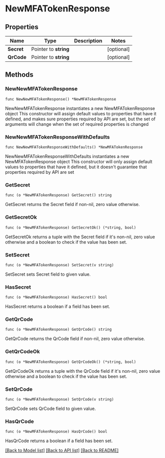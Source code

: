 # NewMFATokenResponse

## Properties

Name | Type | Description | Notes
------------ | ------------- | ------------- | -------------
**Secret** | Pointer to **string** |  | [optional] 
**QrCode** | Pointer to **string** |  | [optional] 

## Methods

### NewNewMFATokenResponse

`func NewNewMFATokenResponse() *NewMFATokenResponse`

NewNewMFATokenResponse instantiates a new NewMFATokenResponse object
This constructor will assign default values to properties that have it defined,
and makes sure properties required by API are set, but the set of arguments
will change when the set of required properties is changed

### NewNewMFATokenResponseWithDefaults

`func NewNewMFATokenResponseWithDefaults() *NewMFATokenResponse`

NewNewMFATokenResponseWithDefaults instantiates a new NewMFATokenResponse object
This constructor will only assign default values to properties that have it defined,
but it doesn't guarantee that properties required by API are set

### GetSecret

`func (o *NewMFATokenResponse) GetSecret() string`

GetSecret returns the Secret field if non-nil, zero value otherwise.

### GetSecretOk

`func (o *NewMFATokenResponse) GetSecretOk() (*string, bool)`

GetSecretOk returns a tuple with the Secret field if it's non-nil, zero value otherwise
and a boolean to check if the value has been set.

### SetSecret

`func (o *NewMFATokenResponse) SetSecret(v string)`

SetSecret sets Secret field to given value.

### HasSecret

`func (o *NewMFATokenResponse) HasSecret() bool`

HasSecret returns a boolean if a field has been set.

### GetQrCode

`func (o *NewMFATokenResponse) GetQrCode() string`

GetQrCode returns the QrCode field if non-nil, zero value otherwise.

### GetQrCodeOk

`func (o *NewMFATokenResponse) GetQrCodeOk() (*string, bool)`

GetQrCodeOk returns a tuple with the QrCode field if it's non-nil, zero value otherwise
and a boolean to check if the value has been set.

### SetQrCode

`func (o *NewMFATokenResponse) SetQrCode(v string)`

SetQrCode sets QrCode field to given value.

### HasQrCode

`func (o *NewMFATokenResponse) HasQrCode() bool`

HasQrCode returns a boolean if a field has been set.


[[Back to Model list]](../README.md#documentation-for-models) [[Back to API list]](../README.md#documentation-for-api-endpoints) [[Back to README]](../README.md)


